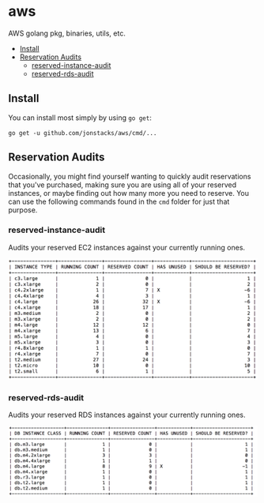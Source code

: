# aws

AWS golang pkg, binaries, utils, etc.

<!-- TOC depthFrom:2 depthTo:6 withLinks:1 updateOnSave:1 orderedList:0 -->

- [Install](#install)
- [Reservation Audits](#reservation-audits)
	- [reserved-instance-audit](#reserved-instance-audit)
	- [reserved-rds-audit](#reserved-rds-audit)

<!-- /TOC -->

## Install

You can install most simply by using `go get`:

```
go get -u github.com/jonstacks/aws/cmd/...
```

## Reservation Audits

Occasionally, you might find yourself wanting to quickly audit reservations
that you've purchased, making sure you are using all of your reserved instances,
or maybe finding out how many more you need to reserve. You can use the
following commands found in the `cmd` folder for just that purpose.

### reserved-instance-audit

Audits your reserved EC2 instances against your currently running ones.

![reserved-instance-audit](doc/screenshots/reserved-instance-audit.png)

### reserved-rds-audit

Audits your reserved RDS instances against your currently running ones.

![reserved-rds-audit](doc/screenshots/reserved-rds-audit.png)
